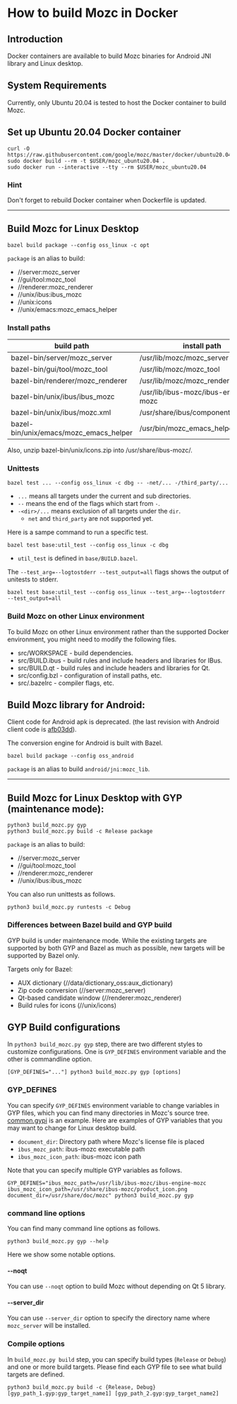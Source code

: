 # How to build Mozc in Docker

## Introduction
Docker containers are available to build Mozc binaries for Android JNI library and Linux desktop.

## System Requirements
Currently, only Ubuntu 20.04 is tested to host the Docker container to build Mozc.

## Set up Ubuntu 20.04 Docker container

```
curl -O https://raw.githubusercontent.com/google/mozc/master/docker/ubuntu20.04/Dockerfile
sudo docker build --rm -t $USER/mozc_ubuntu20.04 .
sudo docker run --interactive --tty --rm $USER/mozc_ubuntu20.04
```

### Hint
Don't forget to rebuild Docker container when Dockerfile is updated.

-----

## Build Mozc for Linux Desktop

```
bazel build package --config oss_linux -c opt
```

`package` is an alias to build:
* //server:mozc_server
* //gui/tool:mozc_tool
* //renderer:mozc_renderer
* //unix/ibus:ibus_mozc
* //unix:icons
* //unix/emacs:mozc_emacs_helper

### Install paths

| build path   | install path |
| ------------ | ------------ |
| bazel-bin/server/mozc_server           | /usr/lib/mozc/mozc_server |
| bazel-bin/gui/tool/mozc_tool           | /usr/lib/mozc/mozc_tool |
| bazel-bin/renderer/mozc_renderer       | /usr/lib/mozc/mozc_renderer |
| bazel-bin/unix/ibus/ibus_mozc          | /usr/lib/ibus-mozc/ibus-engine-mozc |
| bazel-bin/unix/ibus/mozc.xml           | /usr/share/ibus/component/mozc.xml |
| bazel-bin/unix/emacs/mozc_emacs_helper | /usr/bin/mozc_emacs_helper |

Also, unzip bazel-bin/unix/icons.zip into /usr/share/ibus-mozc/.

### Unittests

```
bazel test ... --config oss_linux -c dbg -- -net/... -/third_party/...
```

* `...` means all targets under the current and sub directories.
* `--` means the end of the flags which start from `-`.
* `-<dir>/...` means exclusion of all targets under the `dir`.
  + `net` and `third_party` are not supported yet.

Here is a sampe command to run a specific test.

```
bazel test base:util_test --config oss_linux -c dbg
```

* `util_test` is defined in `base/BUILD.bazel`.

The `--test_arg=--logtostderr --test_output=all` flags shows the output of
unitests to stderr.

```
bazel test base:util_test --config oss_linux --test_arg=--logtostderr --test_output=all
```

### Build Mozc on other Linux environment

To build Mozc on other Linux environment rather than the supported Docker
environment, you might need to modify the following files.

* src/WORKSPACE - build dependencies.
* src/BUILD.ibus - build rules and include headers and libraries for IBus.
* src/BUILD.qt - build rules and include headers and libraries  for Qt.
* src/config.bzl - configuration of install paths, etc.
* src/.bazelrc - compiler flags, etc.


## Build Mozc library for Android:

Client code for Android apk is deprecated.
(the last revision with Android client code is
[afb03dd](https://github.com/google/mozc/commit/afb03ddfe72dde4cf2409863a3bfea160f7a66d8)).

The conversion engine for Android is built with Bazel.

```
bazel build package --config oss_android
```

`package` is an alias to build `android/jni:mozc_lib`.

-----

## Build Mozc for Linux Desktop with GYP (maintenance mode):

```
python3 build_mozc.py gyp
python3 build_mozc.py build -c Release package
```

`package` is an alias to build:
* //server:mozc_server
* //gui/tool:mozc_tool
* //renderer:mozc_renderer
* //unix/ibus:ibus_mozc


You can also run unittests as follows.

```
python3 build_mozc.py runtests -c Debug
```

### Differences between Bazel build and GYP build

GYP build is under maintenance mode. While the existing targets are supported
by both GYP and Bazel as much as possible, new targets will be supported by
Bazel only.

Targets only for Bazel:
* AUX dictionary (//data/dictionary_oss:aux_dictionary)
* Zip code conversion (//server:mozc_server)
* Qt-based candidate window (//renderer:mozc_renderer)
* Build rules for icons (//unix/icons)


## GYP Build configurations
In `python3 build_mozc.py gyp` step, there are two different styles to customize configurations.  One is `GYP_DEFINES` environment variable and the other is commandline option.

```
[GYP_DEFINES="..."] python3 build_mozc.py gyp [options]
```

### GYP_DEFINES
You can specify `GYP_DEFINES` environment variable to change variables in GYP files, which you can find many directories in Mozc's source tree.  [common.gypi](../src/gyp/common.gypi) is an example.
Here are examples of GYP variables that you may want to change for Linux desktop build.

  * `document_dir`: Directory path where Mozc's license file is placed
  * `ibus_mozc_path`: ibus-mozc executable path
  * `ibus_mozc_icon_path`: ibus-mozc icon path

Note that you can specify multiple GYP variables as follows.

```
GYP_DEFINES="ibus_mozc_path=/usr/lib/ibus-mozc/ibus-engine-mozc ibus_mozc_icon_path=/usr/share/ibus-mozc/product_icon.png document_dir=/usr/share/doc/mozc" python3 build_mozc.py gyp
```

### command line options
You can find many command line options as follows.
```
python3 build_mozc.py gyp --help
```
Here we show some notable options.

#### --noqt
You can use `--noqt` option to build Mozc without depending on Qt 5 library.

#### --server_dir
You can use `--server_dir` option to specify the directory name where `mozc_server` will be installed.

### Compile options
In `build_mozc.py build` step, you can specify build types (`Release` or `Debug`) and one or more build targets.  Please find each GYP file to see what build targets are defined.

```
python3 build_mozc.py build -c {Release, Debug} [gyp_path_1.gyp:gyp_target_name1] [gyp_path_2.gyp:gyp_target_name2]
```
